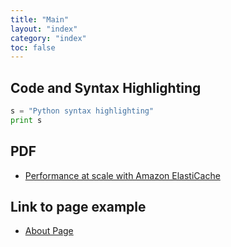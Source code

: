 ```yaml
---
title: "Main"
layout: "index"
category: "index"
toc: false
---
```


## Code and Syntax Highlighting
```python
s = "Python syntax highlighting"
print s
```

## PDF
* [Performance at scale with Amazon ElastiCache](/wiki/assets/performance-at-scale-with-amazon-elasticache.pdf)


## Link to page example
* [About Page](about "About Page")